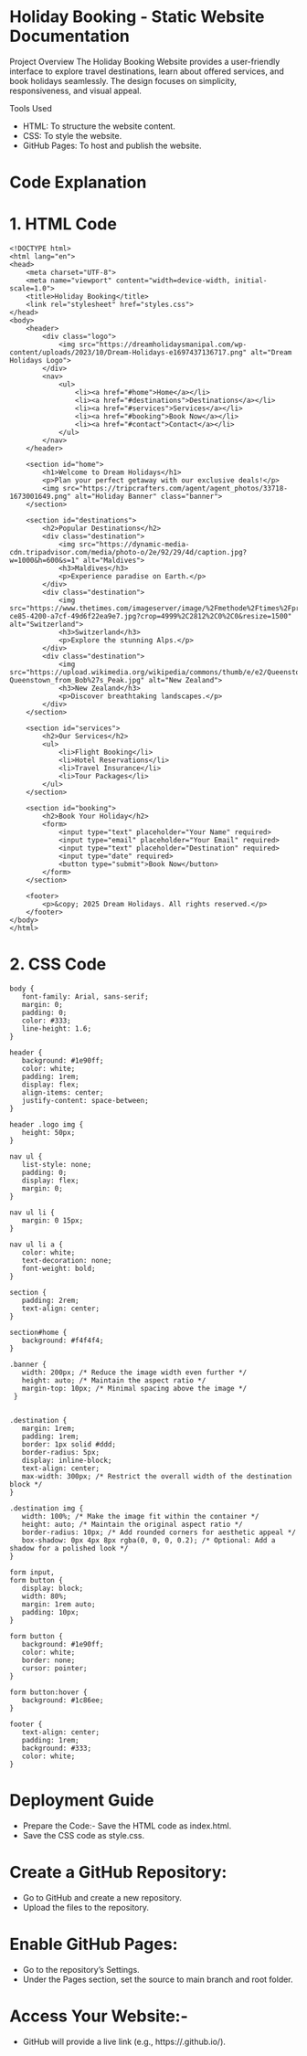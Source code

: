 # Holiday Booking  - Static Website Documentation
Project Overview
The Holiday Booking Website provides a user-friendly interface to explore travel destinations, learn about offered services, and book holidays seamlessly. The design focuses on simplicity, responsiveness, and visual appeal.


Tools Used
- HTML: To structure the website content.
- CSS: To style the website.
- GitHub Pages: To host and publish the website.

# Code Explanation

 
# 1. HTML Code
```
<!DOCTYPE html>
<html lang="en">
<head>
    <meta charset="UTF-8">
    <meta name="viewport" content="width=device-width, initial-scale=1.0">
    <title>Holiday Booking</title>
    <link rel="stylesheet" href="styles.css">
</head>
<body>
    <header>
        <div class="logo">
            <img src="https://dreamholidaysmanipal.com/wp-content/uploads/2023/10/Dream-Holidays-e1697437136717.png" alt="Dream Holidays Logo">
        </div>
        <nav>
            <ul>
                <li><a href="#home">Home</a></li>
                <li><a href="#destinations">Destinations</a></li>
                <li><a href="#services">Services</a></li>
                <li><a href="#booking">Book Now</a></li>
                <li><a href="#contact">Contact</a></li>
            </ul>
        </nav>
    </header>

    <section id="home">
        <h1>Welcome to Dream Holidays</h1>
        <p>Plan your perfect getaway with our exclusive deals!</p>
        <img src="https://tripcrafters.com/agent/agent_photos/33718-1673001649.png" alt="Holiday Banner" class="banner">
    </section>

    <section id="destinations">
        <h2>Popular Destinations</h2>
        <div class="destination">
            <img src="https://dynamic-media-cdn.tripadvisor.com/media/photo-o/2e/92/29/4d/caption.jpg?w=1000&h=600&s=1" alt="Maldives">
            <h3>Maldives</h3>
            <p>Experience paradise on Earth.</p>
        </div>
        <div class="destination">
            <img src="https://www.thetimes.com/imageserver/image/%2Fmethode%2Ftimes%2Fprod%2Fweb%2Fbin%2F7510fc3d-ce85-4200-a7cf-49d6f22ea9e7.jpg?crop=4999%2C2812%2C0%2C0&resize=1500" alt="Switzerland">
            <h3>Switzerland</h3>
            <p>Explore the stunning Alps.</p>
        </div>
        <div class="destination">
            <img src="https://upload.wikimedia.org/wikipedia/commons/thumb/e/e2/Queenstown_from_Bob%27s_Peak.jpg/500px-Queenstown_from_Bob%27s_Peak.jpg" alt="New Zealand">
            <h3>New Zealand</h3>
            <p>Discover breathtaking landscapes.</p>
        </div>
    </section>

    <section id="services">
        <h2>Our Services</h2>
        <ul>
            <li>Flight Booking</li>
            <li>Hotel Reservations</li>
            <li>Travel Insurance</li>
            <li>Tour Packages</li>
        </ul>
    </section>

    <section id="booking">
        <h2>Book Your Holiday</h2>
        <form>
            <input type="text" placeholder="Your Name" required>
            <input type="email" placeholder="Your Email" required>
            <input type="text" placeholder="Destination" required>
            <input type="date" required>
            <button type="submit">Book Now</button>
        </form>
    </section>

    <footer>
        <p>&copy; 2025 Dream Holidays. All rights reserved.</p>
    </footer>
</body>
</html>

```


# 2. CSS Code

 ```
body {
    font-family: Arial, sans-serif;
    margin: 0;
    padding: 0;
    color: #333;
    line-height: 1.6;
}

header {
    background: #1e90ff;
    color: white;
    padding: 1rem;
    display: flex;
    align-items: center;
    justify-content: space-between;
}

header .logo img {
    height: 50px;
}

nav ul {
    list-style: none;
    padding: 0;
    display: flex;
    margin: 0;
}

nav ul li {
    margin: 0 15px;
}

nav ul li a {
    color: white;
    text-decoration: none;
    font-weight: bold;
}

section {
    padding: 2rem;
    text-align: center;
}

section#home {
    background: #f4f4f4;
}

.banner {
    width: 200px; /* Reduce the image width even further */
    height: auto; /* Maintain the aspect ratio */
    margin-top: 10px; /* Minimal spacing above the image */
  }
  

.destination {
    margin: 1rem;
    padding: 1rem;
    border: 1px solid #ddd;
    border-radius: 5px;
    display: inline-block;
    text-align: center;
    max-width: 300px; /* Restrict the overall width of the destination block */
}

.destination img {
    width: 100%; /* Make the image fit within the container */
    height: auto; /* Maintain the original aspect ratio */
    border-radius: 10px; /* Add rounded corners for aesthetic appeal */
    box-shadow: 0px 4px 8px rgba(0, 0, 0, 0.2); /* Optional: Add a shadow for a polished look */
}

form input,
form button {
    display: block;
    width: 80%;
    margin: 1rem auto;
    padding: 10px;
}

form button {
    background: #1e90ff;
    color: white;
    border: none;
    cursor: pointer;
}

form button:hover {
    background: #1c86ee;
}

footer {
    text-align: center;
    padding: 1rem;
    background: #333;
    color: white;
}

```

# Deployment Guide

- Prepare the Code:- Save the HTML code as index.html.
- Save the CSS code as style.css.


 # Create a GitHub Repository:
- Go to GitHub and create a new repository.
- Upload the files to the repository.

#  Enable GitHub Pages:
- Go to the repository’s Settings.
- Under the Pages section, set the source to main branch and root folder.

 #  Access Your Website:-
- GitHub will provide a live link (e.g., https://<username>.github.io/<repo-name>).


